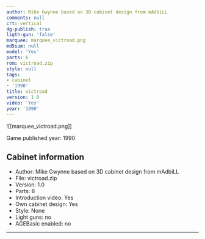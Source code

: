 ```yaml
---
author: Mike Gwynne based on 3D cabinet design from mAdbiLL
comments: null
crt: vertical
dg-publish: true
ligth-gun: 'false'
marquee: marquee_victroad.png
md5sum: null
model: 'Yes'
parts: 6
rom: victroad.zip
style: null
tags:
- cabinet
- '1990'
title: victroad
version: 1.0
video: 'Yes'
year: '1990'
---
```


![[marquee_victroad.png]]

Game published year: 1990

## Cabinet information

- Author: Mike Gwynne based on 3D cabinet design from mAdbiLL
- File: victroad.zip
- Version: 1.0
- Parts: 6
- Introduction video: Yes
- Own cabinet design: Yes
- Style: None
- Light guns: no
- AGEBasic enabled: no

---
